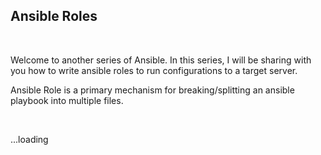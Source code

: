## **Ansible Roles**

<br>

Welcome to another series of Ansible. In this series, I will be sharing with you how to write ansible roles to run configurations to a target server.

Ansible Role is a primary mechanism for breaking/splitting an ansible playbook into multiple files.

<br>

...loading